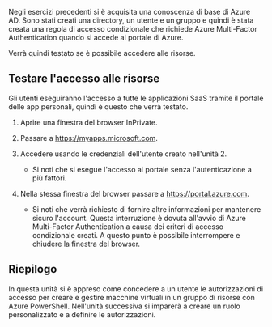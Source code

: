 Negli esercizi precedenti si è acquisita una conoscenza di base di Azure AD. Sono stati creati una directory, un utente e un gruppo e quindi è stata creata una regola di accesso condizionale che richiede Azure Multi-Factor Authentication quando si accede al portale di Azure.

Verrà quindi testato se è possibile accedere alle risorse.

## <a name="test-access-to-resources"></a>Testare l'accesso alle risorse

Gli utenti eseguiranno l'accesso a tutte le applicazioni SaaS tramite il portale delle app personali, quindi è questo che verrà testato.

1. Aprire una finestra del browser InPrivate.

1. Passare a https://myapps.microsoft.com.

1. Accedere usando le credenziali dell'utente creato nell'unità 2.

   * Si noti che si esegue l'accesso al portale senza l'autenticazione a più fattori.

1. Nella stessa finestra del browser passare a https://portal.azure.com.

   * Si noti che verrà richiesto di fornire altre informazioni per mantenere sicuro l'account. Questa interruzione è dovuta all'avvio di Azure Multi-Factor Authentication a causa dei criteri di accesso condizionale creati. A questo punto è possibile interrompere e chiudere la finestra del browser.

## <a name="summary"></a>Riepilogo

In questa unità si è appreso come concedere a un utente le autorizzazioni di accesso per creare e gestire macchine virtuali in un gruppo di risorse con Azure PowerShell. Nell'unità successiva si imparerà a creare un ruolo personalizzato e a definire le autorizzazioni.